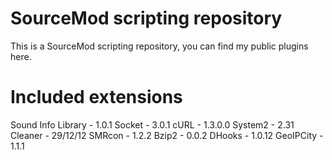 # SourceMod scripting repository

This is a SourceMod scripting repository, you can find my public plugins here.

# Included extensions

Sound Info Library - 1.0.1
Socket - 3.0.1
cURL - 1.3.0.0
System2 - 2.31
Cleaner - 29/12/12
SMRcon - 1.2.2
Bzip2 - 0.0.2
DHooks - 1.0.12
GeoIPCity - 1.1.1
